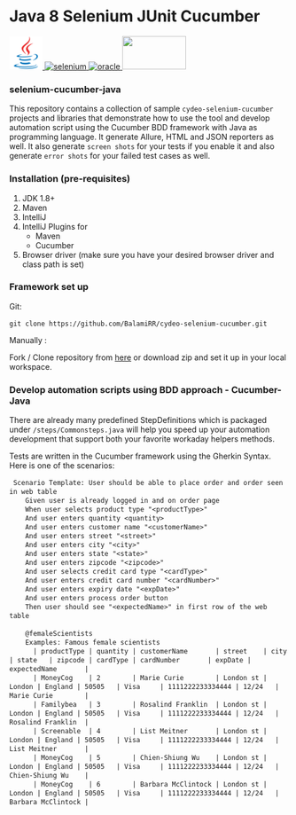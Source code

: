 # Java 8  Selenium  JUnit  Cucumber

<p align="left"> 

<a href="https://www.java.com" target="_blank" rel="noreferrer"> 
  <img src="https://raw.githubusercontent.com/devicons/devicon/master/icons/java/java-original.svg" alt="java" width="60" height="60"/> 
</a> 

<a href="https://www.selenium.dev" target="_blank" rel="noreferrer">
  <img src="https://selenium.dev/images/selenium_logo_square_green.png" alt="selenium" width="60" height="60"/> 
</a>    

<a href="https://www.oracle.com/" target="_blank" rel="noreferrer"> 
  <img src="https://lisacrispin.com/wp-content/uploads/2019/01/Screen-Shot-2019-01-17-at-12.13.33-PM.png" alt="oracle" width="60" height="60"/> 
</a>

<a href="https://encrypted-tbn0.gstatic.com/images?q=tbn:ANd9GcSPEOYG6Ap6vFoqv5bNXkDvnCa1yAqbDr_f_YQhXa97QwYXvNqWIvnCzpFJJz1ZwcLrwbM&usqp=CAU" rel="noreferrer">
  <img src="https://www.codeaffine.com/wp-content/uploads/2016/02/junit-lambda.png" width="115" height="60"/> 
</a> 
</p>

### selenium-cucumber-java

This repository contains a collection of sample `cydeo-selenium-cucumber` projects and libraries that demonstrate how to
use the tool and develop automation script using the Cucumber BDD framework with Java as programming language.
It generate Allure, HTML and JSON reporters as well. It also generate `screen shots` for your tests if you enable it and
also generate `error shots` for your failed test cases as well.

### Installation (pre-requisites)

1. JDK 1.8+ 
2. Maven 
3. IntelliJ
4. IntelliJ Plugins for
    - Maven
    - Cucumber
5. Browser driver (make sure you have your desired browser driver and class path is set)

### Framework set up

Git:

    git clone https://github.com/BalamiRR/cydeo-selenium-cucumber.git
 
Manually :

Fork / Clone repository from [here](https://github.com/BalamiRR/cydeo-selenium-cucumber/archive/main.zip) or download zip and set
it up in your local workspace.


### Develop automation scripts using BDD approach - Cucumber-Java

There are already many predefined StepDefinitions which is packaged under `/steps/Commonsteps.java` will help you speed
up your automation development that support both your favorite workaday helpers methods.

Tests are written in the Cucumber framework using the Gherkin Syntax.
Here is one of the scenarios:

```
 Scenario Template: User should be able to place order and order seen in web table
    Given user is already logged in and on order page
    When user selects product type "<productType>"
    And user enters quantity <quantity>
    And user enters customer name "<customerName>"
    And user enters street "<street>"
    And user enters city "<city>"
    And user enters state "<state>"
    And user enters zipcode "<zipcode>"
    And user selects credit card type "<cardType>"
    And user enters credit card number "<cardNumber>"
    And user enters expiry date "<expDate>"
    And user enters process order button
    Then user should see "<expectedName>" in first row of the web table

    @femaleScientists
    Examples: Famous female scientists
      | productType | quantity | customerName       | street    | city   | state   | zipcode | cardType | cardNumber       | expDate | expectedName       |
      | MoneyCog    | 2        | Marie Curie        | London st | London | England | 50505   | Visa     | 1111222233334444 | 12/24   | Marie Curie        |
      | Familybea   | 3        | Rosalind Franklin  | London st | London | England | 50505   | Visa     | 1111222233334444 | 12/24   | Rosalind Franklin  |
      | Screenable  | 4        | List Meitner       | London st | London | England | 50505   | Visa     | 1111222233334444 | 12/24   | List Meitner       |
      | MoneyCog    | 5        | Chien-Shiung Wu    | London st | London | England | 50505   | Visa     | 1111222233334444 | 12/24   | Chien-Shiung Wu    |
      | MoneyCog    | 6        | Barbara McClintock | London st | London | England | 50505   | Visa     | 1111222233334444 | 12/24   | Barbara McClintock |


```
